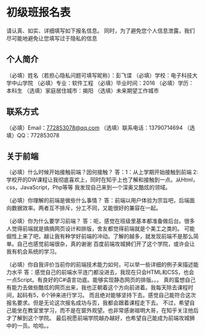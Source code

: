 # 初级班报名表

请认真、如实、详细填写如下报名信息。
同时，为了避免您个人信息泄露，我们尽可能地避免让您填写过于隐私的信息

## 个人简介

（必填）姓名（若担心隐私问题可填写昵称）：彭飞谍
（必填）学校：电子科技大学中山学院
（必填）专业：软件工程
（必填）毕业时间：2016
（必填）学历：本科生
（选填）家庭居住城市：揭阳
（选填）未来期望工作城市

## 联系方式

（必填）Email：772853078@qq.com
（选填）联系电话：13790714694
（选填）QQ：772853078

## 关于前端

（必填）什么时候开始接触前端？因何接触？
答：1：从上学期开始接触到前端
    2:学校开的DW课程让我彻底喜欢上，同时在知乎上也了解和接触到一点。从Html，css，JavaScript，Php等等
    我发现自己来到一个深奥又酷炫的领域。
    
（必填）你理解的前端是做些什么事情？
答：前端以用户体验为宗旨吧，后端面向数据效率。两者互不排斥，分工不同，又能很好的兼容在一起。

（必填）你为什么要学习前端？
答：呃，感觉在班级里基本都准备做后台。很多人觉得前端就是搞搞网页设计和排版，舍友都觉得前端就是个美工之类的。
    可能倔性上来了吧，越让我有种学好前端的冲动。了解的越多，就发现前端不是那么简单。自己也感觉前端很杂，真的谢谢
    百度前端攻城狮们开了这个学院，或许会让我有机会系统的学习。
    
（必填）你自我评价当前你的前端技术能力如何，可以举一些详细的例子来描述能力水平
答：感觉自己的前端水平连门都没进去，我现在只会HTML和CSS，也会一点Script。有良好的C#语言功底。能够实现静态网页的排版。。。
    真的蛮想自己有能力去做些酷炫的网页出来，我也正朝着这个方向前进着。我每天除去课程时间，起码有5，6个钟来进行学习。
    而且绝对能够坚持下去。感觉自己能符合这次报名要求。但是无论这次报名成功与否，我都会跟着课程走下去。
    不过，希望自己能坐在教室里学习，而不是在窗外观望。也非常感谢祖明大哥，在知乎关注他后才了解到这个学院。
    最后祝愿前端学院越办越好，也希望自己能成为前端攻城狮中的一员。哈哈。。

